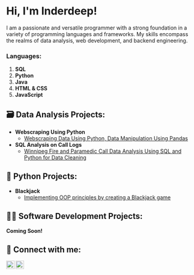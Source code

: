<h1>Hi, I'm Inderdeep!</h1>
<p>I am a passionate and versatile programmer with a strong foundation in a variety of programming languages and frameworks. My skills encompass the realms of data analysis, web development, and backend engineering.</p>
<h3>Languages:</h3>
<p>
  <ol>
    <li><strong>SQL</strong></li>
    <li><strong>Python</strong></li>
    <li><strong>Java</strong></li>
    <li><strong>HTML & CSS</strong></li>
    <li><strong>JavaScript</strong></li>
  </ol>

<h2>🗃️ Data Analysis Projects:</h2>

- <b>Webscraping Using Python</b>
  - [Webscraping Data Using Python, Data Manipulation Using Pandas](https://github.com/inderdeepsaggu/python_webscraping)
- <b>SQL Analysis on Call Logs</b>
  - [Winnipeg Fire and Paramedic Call Data Analysis Using SQL and Python for Data Cleaning](https://github.com/inderdeepsaggu/SQL_WFPS)
<!--
- [How to get into Cybersecurity Starting From Zero](https://www.youtube.com/watch?v=a83ASGn_V_s)
-->
<h2>🐍 Python Projects:</h2>

- <b>Blackjack</b>
  - [Implementing OOP principles by creating a Blackjack game](https://github.com/inderdeepsaggu/blackjack/tree/main)

<h2>👨‍💻 Software Development Projects:</h2>
<b>Coming Soon!</b>
  
<!--
- <b>Data Structures and Algorithms Practice (AlgoExpert)</b>
  - [Praciting DS & Algos in Python](https://github.com/joshmadakor1/Algorithms-Practice)
- <b>Full Stack Web App (React, NodeJS, Azure, and Machine Learning Components)</b>
  - [Image Analysis Middleware](https://github.com/joshmadakor1/4chan-Image-Analysis-Middleware-C964) <b><i>(Potentially NSFW)</b></i>
- <b>PowerShell</b>
  - [Windows EventLog: Failed RDP Logins Source IP to full GeoData Conversion](https://github.com/joshmadakor1/Sentinel-Lab)
  - [JWipe (Disk Wiping Utility)](https://github.com/joshmadakor1/Jwipe.PowerShell)
  - [Active Directory Bulk User Creation](https://github.com/joshmadakor1/AD_PS)
  - [FIM (File Integrity Monitor)](https://github.com/joshmadakor1/PowerShell-Integrity-FIM)
- <b>C# (.NET Desktop Applications)</b>
  - [Ransomware Proof of Concept (Encrypter)](https://github.com/joshmadakor1/EncrypterPOC)
  - [Ransomware Proof of Concept (Decrypter)](https://github.com/joshmadakor1/DecrypterPOC)
  - [Keylogger with Email Capability](https://github.com/joshmadakor1/Key-Logger-With-Email)
- <b>Python</b>
  - [Package Delivery Application (Datastructures and Algorithms Demo)](https://github.com/joshmadakor1/Package-Delivery-Pathfinding-Algorithm)
-->

<h2> 🤳 Connect with me:</h2>

[<img align="left" alt="InderdeepSaggu | LinkedIn" width="22px" src="https://cdn.jsdelivr.net/npm/simple-icons@v3/icons/linkedin.svg" />][linkedin]
[<img align="left" alt="InderdeepSaggu | LinkedIn" width="22px" src="https://cdn.jsdelivr.net/npm/simple-icons@v3/icons/github.svg" />][github]

[linkedin]: https://www.linkedin.com/in/inderdeepsaggu/
[github]: https://github.com/inderdeepsaggu

<!--
Here are some ideas to get you started:

- 🔭 I’m currently working on ...
- 🌱 I’m currently learning ...
- 👯 I’m looking to collaborate on ...
- 🤔 I’m looking for help with ...
- 💬 Ask me about ...
- 📫 How to reach me: ...
- 😄 Pronouns: ...
- ⚡ Fun fact: ...
-->
